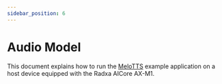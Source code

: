 ```yaml
---
sidebar_position: 6
---
```


# Audio Model

This document explains how to run the [MeloTTS](https://github.com/myshell-ai/MeloTTS) example application on a host device equipped with the Radxa AICore AX-M1.

<DocCardList />
